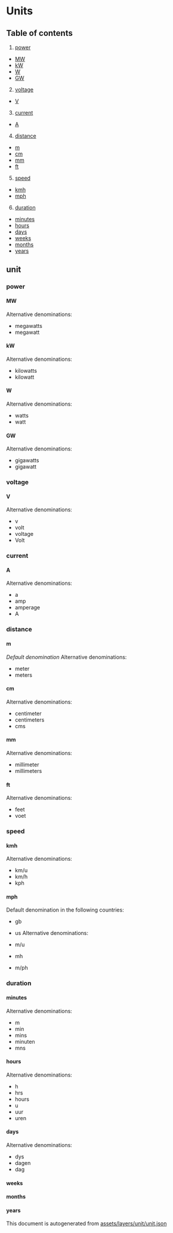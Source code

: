 [//]: # (WARNING: this file is automatically generated. Please find the sources at the bottom and edit those sources)

Units
=====

Table of contents
-----------------

1.  [power](#power)

*   [MW](#mw)
*   [kW](#kw)
*   [W](#w)
*   [GW](#gw)

2.  [voltage](#voltage)

*   [V](#v)

3.  [current](#current)

*   [A](#a)

4.  [distance](#distance)

*   [m](#m)
*   [cm](#cm)
*   [mm](#mm)
*   [ft](#ft)

5.  [speed](#speed)

*   [kmh](#kmh)
*   [mph](#mph)

6.  [duration](#duration)

*   [minutes](#minutes)
*   [hours](#hours)
*   [days](#days)
*   [weeks](#weeks)
*   [months](#months)
*   [years](#years)

unit
----

### power

#### MW

Alternative denominations:

*   megawatts
*   megawatt

#### kW

Alternative denominations:

*   kilowatts
*   kilowatt

#### W

Alternative denominations:

*   watts
*   watt

#### GW

Alternative denominations:

*   gigawatts
*   gigawatt

### voltage

#### V

Alternative denominations:

*   v
*   volt
*   voltage
*   Volt

### current

#### A

Alternative denominations:

*   a
*   amp
*   amperage
*   A

### distance

#### m

_Default denomination_ Alternative denominations:

*   meter
*   meters

#### cm

Alternative denominations:

*   centimeter
*   centimeters
*   cms

#### mm

Alternative denominations:

*   millimeter
*   millimeters

#### ft

Alternative denominations:

*   feet
*   voet

### speed

#### kmh

Alternative denominations:

*   km/u
*   km/h
*   kph

#### mph

Default denomination in the following countries:

*   gb
    
*   us Alternative denominations:
    
*   m/u
    
*   mh
    
*   m/ph
    

### duration

#### minutes

Alternative denominations:

*   m
*   min
*   mins
*   minuten
*   mns

#### hours

Alternative denominations:

*   h
*   hrs
*   hours
*   u
*   uur
*   uren

#### days

Alternative denominations:

*   dys
*   dagen
*   dag

#### weeks

#### months

#### years

This document is autogenerated from [assets/layers/unit/unit.json](https://github.com/pietervdvn/MapComplete/blob/develop/assets/layers/unit/unit.json)

